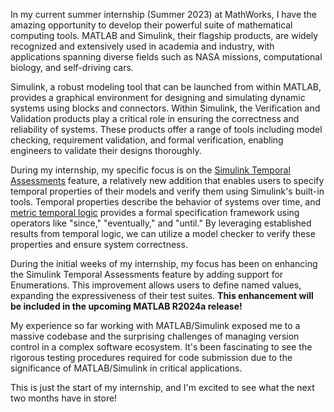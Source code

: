 In my current summer internship (Summer 2023) at MathWorks, I have the amazing opportunity to develop their powerful suite of mathematical computing tools. MATLAB and Simulink, their flagship products, are widely recognized and extensively used in academia and industry, with applications spanning diverse fields such as NASA missions, computational biology, and self-driving cars.

Simulink, a robust modeling tool that can be launched from within MATLAB, provides a graphical environment for designing and simulating dynamic systems using blocks and connectors. Within Simulink, the Verification and Validation products play a critical role in ensuring the correctness and reliability of systems. These products offer a range of tools including model checking, requirement validation, and formal verification, enabling engineers to validate their designs thoroughly.

During my internship, my specific focus is on the [Simulink Temporal Assessments](https://www.mathworks.com/help/sltest/ug/temporal-assessments.html) feature, a relatively new addition that enables users to specify temporal properties of their models and verify them using Simulink's built-in tools. Temporal properties describe the behavior of systems over time, and [metric temporal logic](https://en.wikipedia.org/wiki/Metric_temporal_logic) provides a formal specification framework using operators like "since," "eventually," and "until." By leveraging established results from temporal logic, we can utilize a model checker to verify these properties and ensure system correctness.

During the initial weeks of my internship, my focus has been on enhancing the Simulink Temporal Assessments feature by adding support for Enumerations. This improvement allows users to define named values, expanding the expressiveness of their test suites. **This enhancement will be included in the upcoming MATLAB R2024a release!**

My experience so far working with MATLAB/Simulink exposed me to a massive codebase and the surprising challenges of managing version control in a complex software ecosystem. It's been fascinating to see the rigorous testing procedures required for code submission due to the significance of MATLAB/Simulink in critical applications.

This is just the start of my internship, and I'm excited to see what the next two months have in store!
